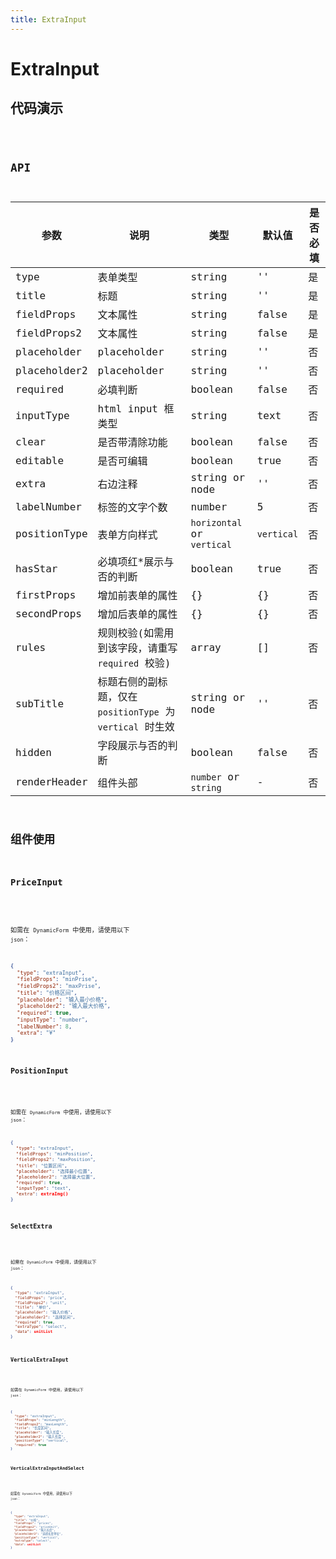 ```yaml
---
title: ExtraInput
---
```


# ExtraInput

## 代码演示

<code src="./demo/index.tsx" />

## API

| 参数         | 说明                                                       | 类型                       | 默认值     | 是否必填 |
| ------------ | ---------------------------------------------------------- | -------------------------- | ---------- | -------- |
| type         | 表单类型                                                   | string                     | ''         | 是       |
| title        | 标题                                                       | string                     | ''         | 是       |
| fieldProps   | 文本属性                                                   | string                     | false      | 是       |
| fieldProps2  | 文本属性                                                   | string                     | false      | 是       |
| placeholder  | placeholder                                                | string                     | ''         | 否       |
| placeholder2 | placeholder                                                | string                     | ''         | 否       |
| required     | 必填判断                                                   | boolean                    | false      | 否       |
| inputType    | html input 框类型                                          | string                     | text       | 否       |
| clear        | 是否带清除功能                                             | boolean                    | false      | 否       |
| editable     | 是否可编辑                                                 | boolean                    | true       | 否       |
| extra        | 右边注释                                                   | string or node             | ''         | 否       |
| labelNumber  | 标签的文字个数                                             | number                     | 5          | 否       |
| positionType | 表单方向样式                                               | `horizontal` or `vertical` | `vertical` | 否       |
| hasStar      | 必填项红\*展示与否的判断                                   | boolean                    | true       | 否       |
| firstProps   | 增加前表单的属性                                           | {}                         | {}         | 否       |
| secondProps  | 增加后表单的属性                                           | {}                         | {}         | 否       |
| rules        | 规则校验(如需用到该字段，请重写 `required` 校验)           | array                      | []         | 否       |
| subTitle     | 标题右侧的副标题，仅在 `positionType` 为 `vertical` 时生效 | string or node             | ''         | 否       |
| hidden       | 字段展示与否的判断                                         | boolean                    | false      | 否       |
| renderHeader | 组件头部                                                   | `number` or `string`       | -          | 否       |


## 组件使用

### PriceInput

<code src="./demo/priceInput.tsx" />

如需在 `DynamicForm` 中使用，请使用以下 `json`：

```json
{
  "type": "extraInput",
  "fieldProps": "minPrise",
  "fieldProps2": "maxPrise",
  "title": "价格区间",
  "placeholder": "输入最小价格",
  "placeholder2": "输入最大价格",
  "required": true,
  "inputType": "number",
  "labelNumber": 8,
  "extra": "¥"
}
```

### PositionInput

<code src="./demo/positionInput.tsx" />

如需在 `DynamicForm` 中使用，请使用以下 `json`：

```json
{
  "type": "extraInput",
  "fieldProps": "minPosition",
  "fieldProps2": "maxPosition",
  "title": "位置区间",
  "placeholder": "选择最小位置",
  "placeholder2": "选择最大位置",
  "required": true,
  "inputType": "text",
  "extra": extraImg()
}
```

### SelectExtra

<code src="./demo/selectExtra.tsx" />

如需在 `DynamicForm` 中使用，请使用以下 `json`：

```json
{
  "type": "extraInput",
  "fieldProps": "price",
  "fieldProps2": "unit",
  "title": "单价",
  "placeholder": "输入价格",
  "placeholder2": "选择区间",
  "required": true,
  "extraType": "select",
  "data": unitList
}
```

### VerticalExtraInput

<code src="./demo/verticalExtraInput.tsx" />

如需在 `DynamicForm` 中使用，请使用以下 `json`：

```json
{
  "type": "extraInput",
  "fieldProps": "minLength",
  "fieldProps2": "maxLength",
  "title": "长度区间",
  "placeholder": "输入长度",
  "placeholder2": "输入长度",
  "positionType": "vertical",
  "required": true
}
```

### VerticalExtraInputAndSelect

<code src="./demo/verticalExtraInputAndSelect.tsx" />

如需在 `DynamicForm` 中使用，请使用以下 `json`：

```json
{
  "type": "extraInput",
  "title": "价格",
  "fieldProps": "prices",
  "fieldProps2": "priceUnit",
  "placeholder": "输入长度",
  "placeholder2": "选择长度单位",
  "positionType": "vertical",
  "extraType": "select",
  "data": unitList
}
```
